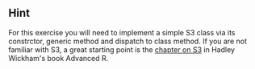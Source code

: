 ## Hint

For this exercise you will need to implement a simple S3 class via its constrctor, generic method and dispatch to class method. If you are not familiar with S3, a great starting point is the [chapter on S3](http://adv-r.hadley.nz/s3.html) in Hadley Wickham's book Advanced R.
